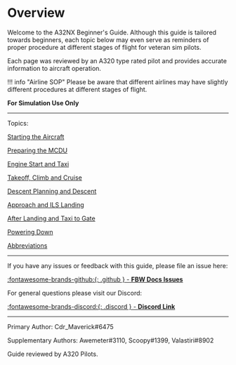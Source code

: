 # Overview

Welcome to the A32NX Beginner's Guide. Although this guide is tailored towards beginners, each topic below may even serve as reminders of proper procedure at different stages of flight for veteran sim pilots.

Each page was reviewed by an A320 type rated pilot and provides accurate information to aircraft operation.

!!! info "Airline SOP"
    Please be aware that different airlines may have slightly different procedures at different stages of flight.

**For Simulation Use Only**

---

Topics:

[Starting the Aircraft](starting-the-aircraft.md)

[Preparing the MCDU](preparing-mcdu.md)

[Engine Start and Taxi](engine-start-taxi.md)

[Takeoff, Climb and Cruise](takeoff-climb-cruise.md)

[Descent Planning and Descent](descent.md)

[Approach and ILS Landing](landing.md)

[After Landing and Taxi to Gate](after-landing.md)

[Powering Down](powering-down.md)

[Abbreviations](abbreviations.md)

---

If you have any issues or feedback with this guide, please file an issue here:

[:fontawesome-brands-github:{: .github } -  **FBW Docs Issues**](https://github.com/flybywiresim/docs/issues)

For general questions please visit our Discord:

[:fontawesome-brands-discord:{: .discord } - **Discord Link**](https://discord.gg/flybywire)

---

Primary Author: Cdr_Maverick#6475

Supplementary Authors: Awemeter#3110, Scoopy#1399, Valastiri#8902

Guide reviewed by A320 Pilots.
